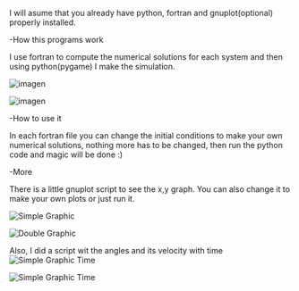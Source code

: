 I will asume that you already have python, fortran and gnuplot(optional) properly installed.

-How this programs work

I use fortran to compute the numerical solutions for each system and then using python(pygame) I make the simulation.

![imagen](https://github.com/Alverd02/Double-Pendulum/assets/118913394/f211e489-dfd5-4738-8c65-b66b3c7b56c8)

![imagen](https://github.com/Alverd02/Double-Pendulum/assets/118913394/11c5c00e-b311-415e-8916-b54c62009b3b)


-How to use it

In each fortran file you can change the initial conditions to make your own numerical solutions, nothing more has to be changed, then run the python code and magic will be done :)

-More

There is a little gnuplot script to see the x,y graph. You can also change it to make your own plots or just run it.



  ![Simple Graphic](https://github.com/Alverd02/Double-Pendulum/assets/118913394/8049efec-9812-48c4-9789-3fd072a21d1b)


  ![Double Graphic](https://github.com/Alverd02/Double-Pendulum/assets/118913394/31ef7529-7e89-45e4-a6e2-e9de889193b6)

Also, I did a script wit the angles and its velocity with time
![Simple Graphic Time](https://github.com/Alverd02/Double-Pendulum/assets/118913394/6896d05d-50d5-4308-9812-3159f7c4ac84)

![Simple Graphic Time](https://github.com/Alverd02/Double-Pendulum/assets/118913394/10804b68-a458-4e04-a529-bb1401993a84)
